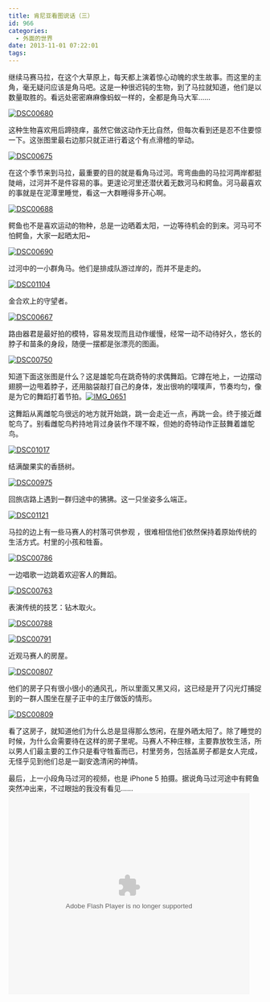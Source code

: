 ```yaml
---
title: 肯尼亚看图说话（三）
id: 966
categories:
  - 外面的世界
date: 2013-11-01 07:22:01
tags:
---
```


继续马赛马拉，在这个大草原上，每天都上演着惊心动魄的求生故事。而这里的主角，毫无疑问应该是角马吧。这是一种很迟钝的生物，到了马拉就知道，他们是以数量取胜的。看远处密密麻麻像蚂蚁一样的，全都是角马大军……

[![](http://lithilda.info/wp-content/uploads/2013/10/DSC00680.jpg "DSC00680")](http://lithilda.info/wp-content/uploads/2013/10/DSC00680.jpg)

这种生物喜欢用后蹄挠痒，虽然它做这动作无比自然，但每次看到还是忍不住要惊一下。这张图里最右边那只就正进行着这个有点滑稽的举动。

[![](http://lithilda.info/wp-content/uploads/2013/10/DSC00675.jpg "DSC00675")](http://lithilda.info/wp-content/uploads/2013/10/DSC00675.jpg)

在这个季节来到马拉，最重要的目的就是看角马过河。弯弯曲曲的马拉河两岸都挺陡峭，过河并不是件容易的事。更遑论河里还潜伏着无数河马和鳄鱼。河马最喜欢的事就是在泥潭里睡觉，看这一大群睡得多开心啊。

[![](http://lithilda.info/wp-content/uploads/2013/10/DSC00688.jpg "DSC00688")](http://lithilda.info/wp-content/uploads/2013/10/DSC00688.jpg)

鳄鱼也不是喜欢运动的物种，总是一边晒着太阳，一边等待机会的到来。河马可不怕鳄鱼，大家一起晒太阳~

[![](http://lithilda.info/wp-content/uploads/2013/10/DSC00690.jpg "DSC00690")](http://lithilda.info/wp-content/uploads/2013/10/DSC00690.jpg)

过河中的一小群角马。他们是排成队游过岸的，而并不是走的。

[![](http://lithilda.info/wp-content/uploads/2013/10/DSC01104.jpg "DSC01104")](http://lithilda.info/wp-content/uploads/2013/10/DSC01104.jpg)

金合欢上的守望者。

[![](http://lithilda.info/wp-content/uploads/2013/10/DSC00667.jpg "DSC00667")](http://lithilda.info/wp-content/uploads/2013/10/DSC00667.jpg)

路由器君是最好拍的模特，容易发现而且动作缓慢，经常一动不动待好久，悠长的脖子和苗条的身段，随便一摆都是张漂亮的图画。

[![](http://lithilda.info/wp-content/uploads/2013/10/DSC00750.jpg "DSC00750")](http://lithilda.info/wp-content/uploads/2013/10/DSC00750.jpg)

知道下面这张图是什么？这是雄鸵鸟在跳奇特的求偶舞蹈。它蹲在地上，一边摆动翅膀一边甩着脖子，还用脑袋敲打自己的身体，发出很响的噗噗声，节奏均匀，像是为它的舞蹈打着节拍。[![](http://lithilda.info/wp-content/uploads/2013/10/IMG_0651.jpg "IMG_0651")](http://lithilda.info/wp-content/uploads/2013/10/IMG_0651.jpg)

这舞蹈从离雌鸵鸟很远的地方就开始跳，跳一会走近一点，再跳一会。终于接近雌鸵鸟了。别看雌鸵鸟矜持地背过身装作不理不睬，但她的奇特动作正鼓舞着雄鸵鸟。

[![](http://lithilda.info/wp-content/uploads/2013/10/DSC01017.jpg "DSC01017")](http://lithilda.info/wp-content/uploads/2013/10/DSC01017.jpg)

结满酸果实的香肠树。

[![](http://lithilda.info/wp-content/uploads/2013/10/DSC00975.jpg "DSC00975")](http://lithilda.info/wp-content/uploads/2013/10/DSC00975.jpg)

回旅店路上遇到一群归途中的狒狒。这一只坐姿多么端正。

[![](http://lithilda.info/wp-content/uploads/2013/10/DSC01121.jpg "DSC01121")](http://lithilda.info/wp-content/uploads/2013/10/DSC01121.jpg)

马拉的边上有一些马赛人的村落可供参观 ，很难相信他们依然保持着原始传统的生活方式。村里的小孩和牲畜。

[![](http://lithilda.info/wp-content/uploads/2013/10/DSC00786.jpg "DSC00786")](http://lithilda.info/wp-content/uploads/2013/10/DSC00786.jpg)

一边唱歌一边跳着欢迎客人的舞蹈。

[![](http://lithilda.info/wp-content/uploads/2013/10/DSC00763.jpg "DSC00763")](http://lithilda.info/wp-content/uploads/2013/10/DSC00763.jpg)

表演传统的技艺：钻木取火。

[![](http://lithilda.info/wp-content/uploads/2013/10/DSC00788.jpg "DSC00788")](http://lithilda.info/wp-content/uploads/2013/10/DSC00788.jpg)

[![](http://lithilda.info/wp-content/uploads/2013/10/DSC00791.jpg "DSC00791")](http://lithilda.info/wp-content/uploads/2013/10/DSC00791.jpg)

近观马赛人的房屋。

[![](http://lithilda.info/wp-content/uploads/2013/10/DSC00807.jpg "DSC00807")](http://lithilda.info/wp-content/uploads/2013/10/DSC00807.jpg)

他们的房子只有很小很小的通风孔，所以里面又黑又闷，这已经是开了闪光灯捕捉到的一群人围坐在屋子正中的主厅做饭的情形。

[![](http://lithilda.info/wp-content/uploads/2013/10/DSC00809.jpg "DSC00809")](http://lithilda.info/wp-content/uploads/2013/10/DSC00809.jpg)

看了这房子，就知道他们为什么总是显得那么悠闲，在屋外晒太阳了。除了睡觉的时候，为什么会需要待在这样的房子里呢。马赛人不种庄稼，主要靠放牧生活，所以男人们最主要的工作只是看守牲畜而已，村里劳务，包括盖房子都是女人完成，无怪乎见到他们总是一副安逸清闲的神情。

最后，上一小段角马过河的视频，也是 iPhone 5 拍摄。据说角马过河途中有鳄鱼突然冲出来，不过眼拙的我没有看见……
<object width="480" height="400" classid="clsid:d27cdb6e-ae6d-11cf-96b8-444553540000" codebase="http://download.macromedia.com/pub/shockwave/cabs/flash/swflash.cab#version=6,0,40,0"><param name="src" value="http://www.tudou.com/v/MgoXB2sPvUc/&amp;bid=05&amp;rpid=105361071&amp;resourceId=105361071_05_05_99/v.swf" /><param name="allowscriptaccess" value="always" /><param name="allowfullscreen" value="true" /><param name="wmode" value="opaque" /><embed width="480" height="400" type="application/x-shockwave-flash" src="http://www.tudou.com/v/MgoXB2sPvUc/&amp;bid=05&amp;rpid=105361071&amp;resourceId=105361071_05_05_99/v.swf" allowscriptaccess="always" allowfullscreen="true" wmode="opaque" /></object>